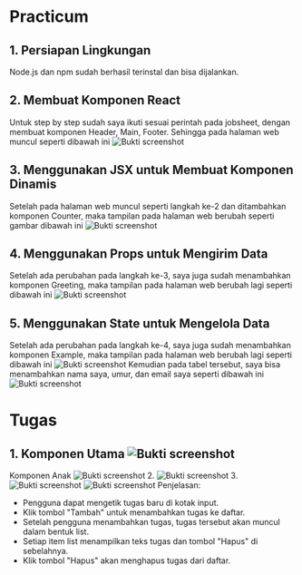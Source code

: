 # Practicum
## 1. Persiapan Lingkungan
Node.js dan npm sudah berhasil terinstal dan bisa dijalankan.

## 2. Membuat Komponen React
Untuk step by step sudah saya ikuti sesuai perintah pada jobsheet, dengan membuat komponen Header, Main, Footer. Sehingga pada halaman web muncul seperti dibawah ini
![Bukti screenshot](img/prac2.png)

## 3. Menggunakan JSX untuk Membuat Komponen Dinamis
Setelah pada halaman web muncul seperti langkah ke-2 dan ditambahkan komponen Counter, maka tampilan pada halaman web berubah seperti gambar dibawah ini
![Bukti screenshot](img/prac3.png)

## 4. Menggunakan Props untuk Mengirim Data
Setelah ada perubahan pada langkah ke-3, saya juga sudah menambahkan komponen Greeting, maka tampilan pada halaman web berubah lagi seperti dibawah ini
![Bukti screenshot](img/prac4.png)

## 5. Menggunakan State untuk Mengelola Data
Setelah ada perubahan pada langkah ke-4, saya juga sudah menambahkan komponen Example, maka tampilan pada halaman web berubah lagi seperti dibawah ini
![Bukti screenshot](img/prac5.png)
Kemudian pada tabel tersebut, saya bisa menambahkan nama saya, umur, dan email saya seperti dibawah ini
![Bukti screenshot](img/prac5.1.png)

# Tugas
## 1. Komponen Utama ![Bukti screenshot](img/tugas_code1.1.png)
Komponen Anak ![Bukti screenshot](img/tugas_code1.2.png)
2. ![Bukti screenshot](img/tugas_code2.png)
3. ![Bukti screenshot](img/tugas_prac3.1.png) ![Bukti screenshot](img/tugas_prac3.2.png) 
Penjelasan:
- Pengguna dapat mengetik tugas baru di kotak input.
- Klik tombol "Tambah" untuk menambahkan tugas ke daftar.
- Setelah pengguna menambahkan tugas, tugas tersebut akan muncul dalam bentuk list.
- Setiap item list menampilkan teks tugas dan tombol "Hapus" di sebelahnya.
- Klik tombol "Hapus" akan menghapus tugas dari daftar.



